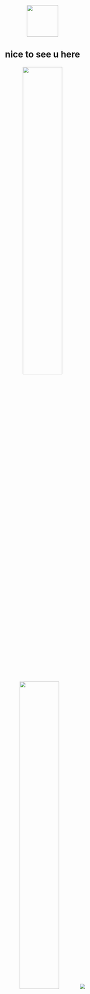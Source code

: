 <div id="header" align="center">
  <img src="https://media1.giphy.com/media/v1.Y2lkPTc5MGI3NjExemh1ZzFucTczMXp5ZmZrNmJsOHAyMmcybW82MDI2OGNjenoyN2VuZyZlcD12MV9pbnRlcm5hbF9naWZfYnlfaWQmY3Q9Zw/vKH4mU0p1leRjYRyjx/giphy.gif" width="100"/>
  <h1>
    nice to see u here 
  </h1>
</div>

###

<p align="center">
  <img height="50%" width="auto" src ="https://github-readme-stats.vercel.app/api?username=whitcr&show_icons=true&count_private=true&theme=darcula&hide_border=true&hide=issues,contribs&bg_color=00000000">
  <img height="50%" width="auto" src ="https://github-readme-stats.vercel.app/api/top-langs/?username=whitcr&layout=compact&hide_border=true&theme=darcula&bg_color=00000000&langs_count=6&hide=jupyter%20notebook,tex,css,php&exclude_repo=Pacman-AI">
  <img src ="https://github-readme-streak-stats.herokuapp.com?user=whitcr&theme=darcula&hide_border=true&background=FFFFFF00">
  <br>
  <br>
</p>
 
###
 
